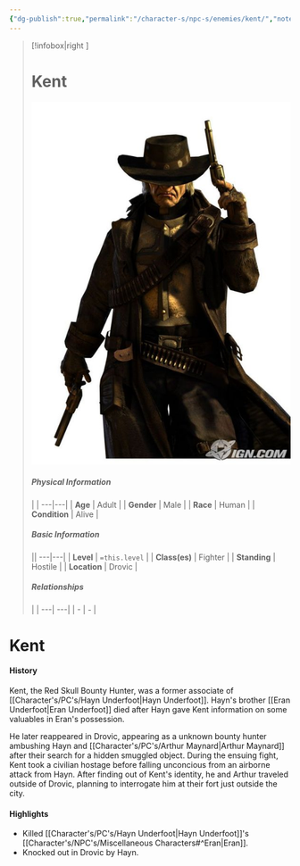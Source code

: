 ```yaml
---
{"dg-publish":true,"permalink":"/character-s/npc-s/enemies/kent/","noteIcon":""}
---
```


>[!infobox|right ]
># **Kent**
>![Kent.jpg|cover h-small](/img/user/Attachments/Characters/Kent.jpg)
>##### **Physical Information**
>| | 
>---|---|
>| **Age** | Adult |
>| **Gender** | Male |
>| **Race** | Human |
>| **Condition** | Alive |
>##### **Basic Information**
>||
>---|---|
>| **Level** | `=this.level` |
>| **Class(es)** | Fighter |
>| **Standing** | Hostile |
>| **Location** | Drovic |
>##### **Relationships**
>| |
>---| ---|
>| - | *-* |

# Kent
#### History

Kent, the Red Skull Bounty Hunter, was a former associate of [[Character's/PC's/Hayn Underfoot\|Hayn Underfoot]]. Hayn's brother [[Eran Underfoot\|Eran Underfoot]] died after Hayn gave Kent information on some valuables in Eran's possession.

He later reappeared in Drovic, appearing as a unknown bounty hunter ambushing Hayn and [[Character's/PC's/Arthur Maynard\|Arthur Maynard]] after their search for a hidden smuggled object. During the ensuing fight, Kent took a civilian hostage before falling unconcious from an airborne attack from Hayn. After finding out of Kent's identity, he and Arthur traveled outside of Drovic, planning to interrogate him at their fort just outside the city.

#### Highlights

- Killed [[Character's/PC's/Hayn Underfoot\|Hayn Underfoot]]'s [[Character's/NPC's/Miscellaneous Characters#^Eran\|Eran]].
- Knocked out in Drovic by Hayn.